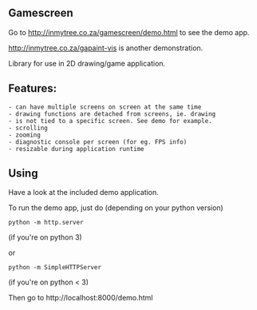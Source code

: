 Gamescreen
----------
Go to http://inmytree.co.za/gamescreen/demo.html to see the demo app.

http://inmytree.co.za/gapaint-vis is another demonstration.

Library for use in 2D drawing/game application.

Features:
--------
    - can have multiple screens on screen at the same time
    - drawing functions are detached from screens, ie. drawing
    - is not tied to a specific screen. See demo for example.
    - scrolling
    - zooming
    - diagnostic console per screen (for eg. FPS info)
    - resizable during application runtime

Using
-------
Have a look at the included demo application.

To run the demo app, just do (depending on your python version)


    python -m http.server
(if you're on python 3)

or

    python -m SimpleHTTPServer

(if you're on python < 3)

Then go to http://localhost:8000/demo.html

